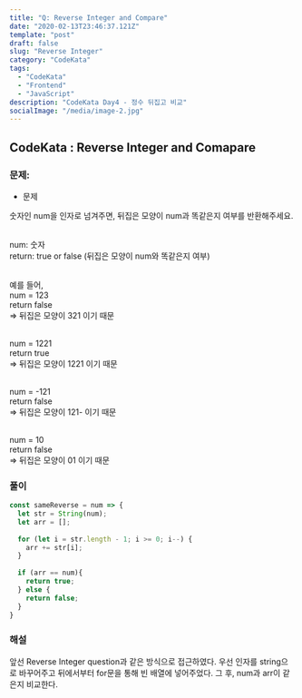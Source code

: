 ```yaml
---
title: "Q: Reverse Integer and Compare"
date: "2020-02-13T23:46:37.121Z"
template: "post"
draft: false
slug: "Reverse Integer"
category: "CodeKata"
tags:
  - "CodeKata"
  - "Frontend"
  - "JavaScript"
description: "CodeKata Day4 - 정수 뒤집고 비교"
socialImage: "/media/image-2.jpg"
---
```


## CodeKata : Reverse Integer and Comapare

### 문제: 
* 문제

숫자인 num을 인자로 넘겨주면, 뒤집은 모양이 num과 똑같은지 여부를 반환해주세요.

<br>num: 숫자
<br>return: true or false (뒤집은 모양이 num와 똑같은지 여부)


<br>예를 들어,
<br>num = 123
<br>return false 
<br>=> 뒤집은 모양이 321 이기 때문

<br>num = 1221
<br>return true 
<br>=> 뒤집은 모양이 1221 이기 때문

<br>num = -121
<br>return false 
<br>=> 뒤집은 모양이 121- 이기 때문

<br>num = 10
<br>return false 
<br>=> 뒤집은 모양이 01 이기 때문


### 풀이

```js
const sameReverse = num => {
  let str = String(num);
  let arr = [];
  
  for (let i = str.length - 1; i >= 0; i--) {
    arr += str[i];
  }
  
  if (arr == num){
    return true;
  } else {
    return false;
  }
}
```

### 해설 <br>
앞선 Reverse Integer question과 같은 방식으로 접근하였다. 우선 인자를 string으로 바꾸어주고 뒤에서부터 for문을 통해 빈 배열에 넣어주었다.
그 후, num과 arr이 같은지 비교한다.


